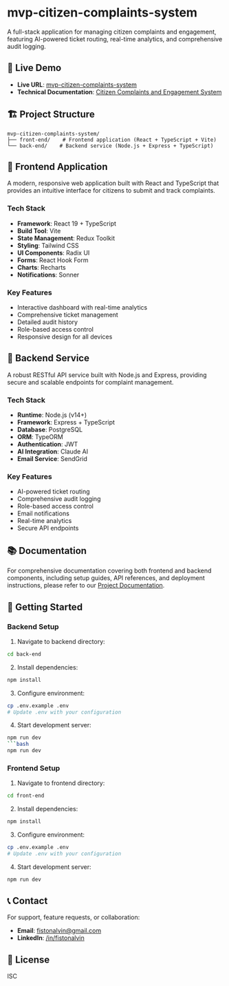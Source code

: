 # mvp-citizen-complaints-system

<!-- [![Ask DeepWiki](https://deepwiki.com/badge.svg)](https://deepwiki.com/ALVINdimpos/mvp-citizen-complaints-system/1-overview) -->

A full-stack application for managing citizen complaints and engagement, featuring AI-powered ticket routing, real-time analytics, and comprehensive audit logging.

## 📱 Live Demo
- **Live URL**: [mvp-citizen-complaints-system](https://mvp-citizen-complaints-system.vercel.app/)
- **Technical Documentation**: [Citizen Complaints and Engagement System](https://deepwiki.com/ALVINdimpos/mvp-citizen-complaints-system/1-overview) 

## 🏗️ Project Structure

```
mvp-citizen-complaints-system/
├── front-end/    # Frontend application (React + TypeScript + Vite)
└── back-end/    # Backend service (Node.js + Express + TypeScript)
```

## 🎯 Frontend Application

A modern, responsive web application built with React and TypeScript that provides an intuitive interface for citizens to submit and track complaints.

### Tech Stack
- **Framework**: React 19 + TypeScript
- **Build Tool**: Vite
- **State Management**: Redux Toolkit
- **Styling**: Tailwind CSS
- **UI Components**: Radix UI
- **Forms**: React Hook Form
- **Charts**: Recharts
- **Notifications**: Sonner

### Key Features
- Interactive dashboard with real-time analytics
- Comprehensive ticket management
- Detailed audit history
- Role-based access control
- Responsive design for all devices

## 🔧 Backend Service

A robust RESTful API service built with Node.js and Express, providing secure and scalable endpoints for complaint management.

### Tech Stack
- **Runtime**: Node.js (v14+)
- **Framework**: Express + TypeScript
- **Database**: PostgreSQL
- **ORM**: TypeORM
- **Authentication**: JWT
- **AI Integration**: Claude AI
- **Email Service**: SendGrid

### Key Features
- AI-powered ticket routing
- Comprehensive audit logging
- Role-based access control
- Email notifications
- Real-time analytics
- Secure API endpoints

## 📚 Documentation

For comprehensive documentation covering both frontend and backend components, including setup guides, API references, and deployment instructions, please refer to our [Project Documentation](https://deepwiki.com/fistonalvin/complaints).

## 🚀 Getting Started

### Backend Setup
1. Navigate to backend directory:
```bash
cd back-end
```

2. Install dependencies:
```bash
npm install
```

3. Configure environment:
```bash
cp .env.example .env
# Update .env with your configuration
```

4. Start development server:
```bash
npm run dev
```bash
npm run dev
```

### Frontend Setup
1. Navigate to frontend directory:
```bash
cd front-end
```

2. Install dependencies:
```bash
npm install
```

3. Configure environment:
```bash
cp .env.example .env
# Update .env with your configuration
```

4. Start development server:
```bash
npm run dev
```

## 📞 Contact

For support, feature requests, or collaboration:
- **Email**: [fistonalvin@gmail.com](mailto:fistonalvin@gmail.com)
- **LinkedIn**: [/in/fistonalvin](https://www.linkedin.com/in/fistonalvin/)

## 📄 License

ISC 
